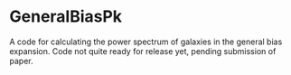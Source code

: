 # GeneralBiasPk
A code for calculating the power spectrum of galaxies in the general bias expansion.
Code not quite ready for release yet, pending submission of paper.
